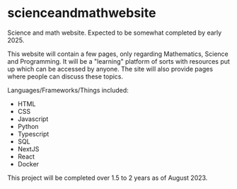 # scienceandmathwebsite

Science and math website. Expected to be somewhat completed by early 2025. 

This website will contain a few pages, only regarding Mathematics, Science and Programming. It will be a "learning" platform of sorts with resources put up which can be accessed by anyone. The site will also provide pages where people can discuss these topics.

Languages/Frameworks/Things included:

- HTML 
- CSS
- Javascript
- Python
- Typescript
- SQL
- NextJS
- React
- Docker

This project will be completed over 1.5 to 2 years as of August 2023.
